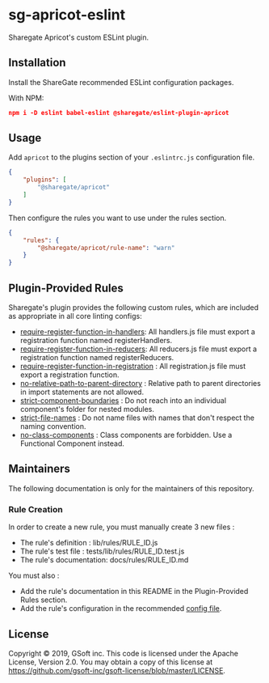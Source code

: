 # sg-apricot-eslint

Sharegate Apricot's custom ESLint plugin.

## Installation

Install the ShareGate recommended ESLint configuration packages.

With NPM:

```json
npm i -D eslint babel-eslint @sharegate/eslint-plugin-apricot
```

## Usage

Add `apricot` to the plugins section of your `.eslintrc.js` configuration file.

```json
{
    "plugins": [
        "@sharegate/apricot"
    ]
}
```


Then configure the rules you want to use under the rules section.

```json
{
    "rules": {
        "@sharegate/apricot/rule-name": "warn"
    }
}
```

## Plugin-Provided Rules

Sharegate's plugin provides the following custom rules, which are included as appropriate in all core linting configs:

- [require-register-function-in-handlers](docs/rules/require-register-function-in-handlers.md): All handlers.js file must export a registration function named registerHandlers.
- [require-register-function-in-reducers](docs/rules/require-register-function-in-reducers.md): All reducers.js file must export a registration function named registerReducers.
- [require-register-function-in-registration](docs/rules/require-register-function-in-registration.md) : All registration.js file must export a registration function.
- [no-relative-path-to-parent-directory](docs/rules/no-relative-path-to-parent-directory.md) : Relative path to parent directories in import statements are not allowed.
- [strict-component-boundaries](docs/rules/strict-component-boundaries.md) : Do not reach into an individual component's folder for nested modules.
- [strict-file-names](docs/rules/strict-file-names.md) : Do not name files with names that don't respect the naming convention.
- [no-class-components](docs/rules/no-class-components.md) : Class components are forbidden. Use a Functional Component instead.

## Maintainers

The following documentation is only for the maintainers of this repository.

### Rule Creation

In order to create a new rule, you must manually create 3 new files :

- The rule's definition : lib/rules/RULE_ID.js
- The rule's test file : tests/lib/rules/RULE_ID.test.js
- The rule's documentation: docs/rules/RULE_ID.md

You must also :
- Add the rule's documentation in this README in the Plugin-Provided Rules section.
- Add the rule's configuration in the recommended [config file](lib/configs/recommended.js).

## License

Copyright © 2019, GSoft inc. This code is licensed under the Apache License, Version 2.0. You may obtain a copy of this license at https://github.com/gsoft-inc/gsoft-license/blob/master/LICENSE.

